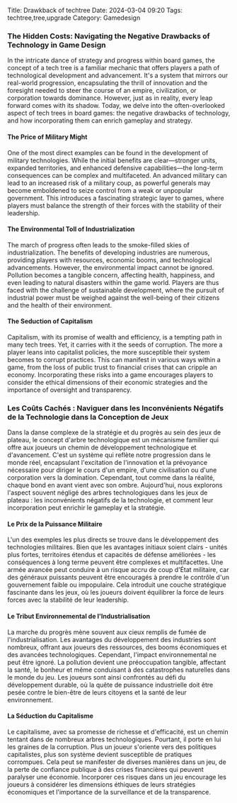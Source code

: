 Title: Drawkback of techtree
Date: 2024-03-04 09:20
Tags: techtree,tree,upgrade
Category: Gamedesign


### The Hidden Costs: Navigating the Negative Drawbacks of Technology in Game Design

In the intricate dance of strategy and progress within board games, the concept of a tech tree is a familiar mechanic that offers players a path of technological development and advancement. It's a system that mirrors our real-world progression, encapsulating the thrill of innovation and the foresight needed to steer the course of an empire, civilization, or corporation towards dominance. However, just as in reality, every leap forward comes with its shadow. Today, we delve into the often-overlooked aspect of tech trees in board games: the negative drawbacks of technology, and how incorporating them can enrich gameplay and strategy.

#### The Price of Military Might

One of the most direct examples can be found in the development of military technologies. While the initial benefits are clear—stronger units, expanded territories, and enhanced defensive capabilities—the long-term consequences can be complex and multifaceted. An advanced military can lead to an increased risk of a military coup, as powerful generals may become emboldened to seize control from a weak or unpopular government. This introduces a fascinating strategic layer to games, where players must balance the strength of their forces with the stability of their leadership.

#### The Environmental Toll of Industrialization

The march of progress often leads to the smoke-filled skies of industrialization. The benefits of developing industries are numerous, providing players with resources, economic booms, and technological advancements. However, the environmental impact cannot be ignored. Pollution becomes a tangible concern, affecting health, happiness, and even leading to natural disasters within the game world. Players are thus faced with the challenge of sustainable development, where the pursuit of industrial power must be weighed against the well-being of their citizens and the health of their environment.

#### The Seduction of Capitalism

Capitalism, with its promise of wealth and efficiency, is a tempting path in many tech trees. Yet, it carries with it the seeds of corruption. The more a player leans into capitalist policies, the more susceptible their system becomes to corrupt practices. This can manifest in various ways within a game, from the loss of public trust to financial crises that can cripple an economy. Incorporating these risks into a game encourages players to consider the ethical dimensions of their economic strategies and the importance of oversight and transparency.




### Les Coûts Cachés : Naviguer dans les Inconvénients Négatifs de la Technologie dans la Conception de Jeux

Dans la danse complexe de la stratégie et du progrès au sein des jeux de plateau, le concept d'arbre technologique est un mécanisme familier qui offre aux joueurs un chemin de développement technologique et d'avancement. C'est un système qui reflète notre progression dans le monde réel, encapsulant l'excitation de l'innovation et la prévoyance nécessaire pour diriger le cours d'un empire, d'une civilisation ou d'une corporation vers la domination. Cependant, tout comme dans la réalité, chaque bond en avant vient avec son ombre. Aujourd'hui, nous explorons l'aspect souvent négligé des arbres technologiques dans les jeux de plateau : les inconvénients négatifs de la technologie, et comment leur incorporation peut enrichir le gameplay et la stratégie.

#### Le Prix de la Puissance Militaire

L'un des exemples les plus directs se trouve dans le développement des technologies militaires. Bien que les avantages initiaux soient clairs - unités plus fortes, territoires étendus et capacités de défense améliorées - les conséquences à long terme peuvent être complexes et multifacettes. Une armée avancée peut conduire à un risque accru de coup d'État militaire, car des généraux puissants peuvent être encouragés à prendre le contrôle d'un gouvernement faible ou impopulaire. Cela introduit une couche stratégique fascinante dans les jeux, où les joueurs doivent équilibrer la force de leurs forces avec la stabilité de leur leadership.

#### Le Tribut Environnemental de l'Industrialisation

La marche du progrès mène souvent aux cieux remplis de fumée de l'industrialisation. Les avantages du développement des industries sont nombreux, offrant aux joueurs des ressources, des booms économiques et des avancées technologiques. Cependant, l'impact environnemental ne peut être ignoré. La pollution devient une préoccupation tangible, affectant la santé, le bonheur et même conduisant à des catastrophes naturelles dans le monde du jeu. Les joueurs sont ainsi confrontés au défi du développement durable, où la quête de puissance industrielle doit être pesée contre le bien-être de leurs citoyens et la santé de leur environnement.

#### La Séduction du Capitalisme

Le capitalisme, avec sa promesse de richesse et d'efficacité, est un chemin tentant dans de nombreux arbres technologiques. Pourtant, il porte en lui les graines de la corruption. Plus un joueur s'oriente vers des politiques capitalistes, plus son système devient susceptible de pratiques corrompues. Cela peut se manifester de diverses manières dans un jeu, de la perte de confiance publique à des crises financières qui peuvent paralyser une économie. Incorporer ces risques dans un jeu encourage les joueurs à considérer les dimensions éthiques de leurs stratégies économiques et l'importance de la surveillance et de la transparence.